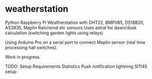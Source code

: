 # weatherstation
Python Raspberry Pi Weatherstation with DHT22, BMP085, DS18B20, AS3935, Maplin Rain/wind etc sensors
Uses astral for dawn/dusk calculation (switching garden lights using relays)

Using Arduino Pro on a serial port to connect Maplin sensor (real time processing hall switches).

Work in progress. 

TODO:
Setup
Requirements
Statistics
Push notification lightning
SI1145 setup
